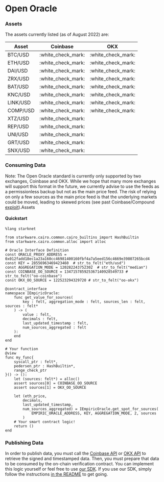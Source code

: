 # Open Oracle

### Assets

The assets currently listed (as of August 2022) are:

| Asset    | Coinbase             | OKX                  |
| -------- | -------------------- | -------------------- |
| BTC/USD  | :white\_check\_mark: | :white\_check\_mark: |
| ETH/USD  | :white\_check\_mark: | :white\_check\_mark: |
| DAI/USD  | :white\_check\_mark: | :white\_check\_mark: |
| ZRX/USD  | :white\_check\_mark: | :white\_check\_mark: |
| BAT/USD  | :white\_check\_mark: | :white\_check\_mark: |
| KNC/USD  | :white\_check\_mark: | :white\_check\_mark: |
| LINK/USD | :white\_check\_mark: | :white\_check\_mark: |
| COMP/USD | :white\_check\_mark: | :white\_check\_mark: |
| XTZ/USD  | :white\_check\_mark: |                      |
| REP/USD  | :white\_check\_mark: |                      |
| UNI/USD  | :white\_check\_mark: |                      |
| GRT/USD  | :white\_check\_mark: |                      |
| SNX/USD  | :white\_check\_mark: |                      |

### Consuming Data

Note: The Open Oracle standard is currently only supported by two exchanges, Coinbase and OKX. While we hope that many more exchanges will support this format in the future, we currently advise to use the feeds as a permissionless backup but not as the main price feed. The risk of relying on only a few sources as the main price feed is that the underlying markets could be moved, leading to skewed prices (see past Coinbase/Compound [exploit](https://decrypt.co/49657/oracle-exploit-sees-100-million-liquidated-on-compound)).Assets

#### Quickstart

```
%lang starknet

from starkware.cairo.common.cairo_builtins import HashBuiltin
from starkware.cairo.common.alloc import alloc

# Oracle Interface Definition
const ORACLE_PROXY_ADDRESS = 0x012fadd18ec1a23a160cc46981400160fbf4a7a5eed156c4669e39807265bcd4
const KEY = 28556963469423460  # str_to_felt("eth/usd")
const AGGREGATION_MODE = 120282243752302  # str_to_felt("median")
const COINBASE_OO_SOURCE = 134715785925367140928549733 # str_to_felt("oo-coinbase")
const OKX_OO_SOURCE = 122523294329720 # str_to_felt("oo-okx")

@contract_interface
namespace IEmpiricOracle:
    func get_value_for_sources(
        key : felt, aggregation_mode : felt, sources_len : felt, sources : felt*
    ) -> (
        value : felt,
        decimals : felt,
        last_updated_timestamp : felt,
        num_sources_aggregated : felt
    ):
    end
end

# Your function
@view
func my_func{
    syscall_ptr : felt*,
    pedersen_ptr : HashBuiltin*,
    range_check_ptr
}() -> ():
    let (sources: felt*) = alloc()
    assert sources[0] = COINBASE_OO_SOURCE
    assert sources[1] = OKX_OO_SOURCE
    
    let (eth_price,
        decimals,
        last_updated_timestamp,
        num_sources_aggregated) = IEmpiricOracle.get_spot_for_sources(
            EMPIRIC_ORACLE_ADDRESS, KEY, AGGREGATION_MODE, 2, sources
        )
    # Your smart contract logic!
    return ()
end
```

### Publishing Data

In order to publish data, you must call the [Coinbase API](https://docs.cloud.coinbase.com/exchange/reference/exchangerestapi\_getcoinbasepriceoracle-1) or [OKX API](https://www.okx.com/docs-v5/en/#rest-api-market-data-get-oracle) to retrieve the signed and timestamped data. Then, you must prepare that data to be consumed by the on-chain verification contract. You can implement this logic yourself or feel free to use [our SDK](https://github.com/42labs/StarkNet-Open-Oracle/blob/main/client/client\_tools.py). If you use our SDK, simply follow the instructions [in the README](https://github.com/42labs/StarkNet-Open-Oracle#using-the-client-to-publish-signed-prices) to get going.
